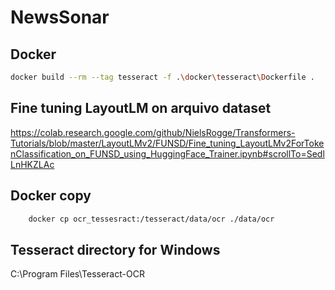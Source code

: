 # NewsSonar


## Docker

```sh
docker build --rm --tag tesseract -f .\docker\tesseract\Dockerfile .
```

## Fine tuning LayoutLM on arquivo dataset

https://colab.research.google.com/github/NielsRogge/Transformers-Tutorials/blob/master/LayoutLMv2/FUNSD/Fine_tuning_LayoutLMv2ForTokenClassification_on_FUNSD_using_HuggingFace_Trainer.ipynb#scrollTo=SedlLnHKZLAc

## Docker copy

```sh
    docker cp ocr_tessesract:/tesseract/data/ocr ./data/ocr
```

## Tesseract directory for Windows

C:\Program Files\Tesseract-OCR